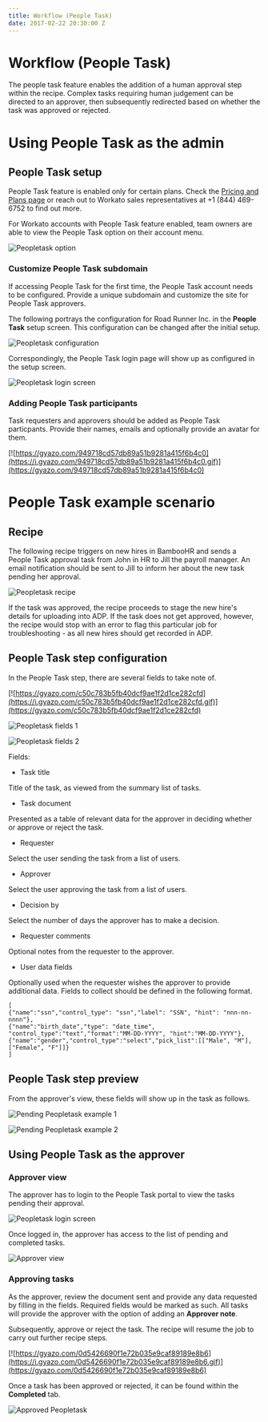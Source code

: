 ```yaml
---
title: Workflow (People Task)
date: 2017-02-22 20:30:00 Z
---
```


# Workflow (People Task)
The people task feature enables the addition of a human approval step within the recipe. Complex tasks requiring human judgement can be directed to an approver, then subsequently redirected based on whether the task was approved or rejected.

# Using People Task as the admin

## People Task setup
People Task feature is enabled only for certain plans. Check the [Pricing and Plans page](https://www.workato.com/pricing?audience=general) or reach out to Workato sales representatives at +1 (844) 469-6752 to find out more.

For Workato accounts with People Task feature enabled, team owners are able to view the People Task option on their account menu.

![Peopletask option](/_uploads/peopletask-docs/peopletask_option.png)

### Customize People Task subdomain

If accessing People Task for the first time, the People Task account needs to be configured. Provide a unique subdomain and customize the site for People Task approvers.

The following portrays the configuration for Road Runner Inc. in the **People Task** setup screen. This configuration can be changed after the initial setup.

![Peopletask configuration](/_uploads/peopletask-docs/peopletask_config.png)

Correspondingly, the People Task login page will show up as configured in the setup screen.

![Peopletask login screen](/_uploads/peopletask-docs/peopletask_login.png)

### Adding People Task participants
Task requesters and approvers should be added as People Task particpants. Provide their names, emails and optionally provide an avatar for them.

[![https://gyazo.com/949718cd57db89a51b9281a415f6b4c0](https://i.gyazo.com/949718cd57db89a51b9281a415f6b4c0.gif)](https://gyazo.com/949718cd57db89a51b9281a415f6b4c0)

# People Task example scenario

## Recipe
The following recipe triggers on new hires in BambooHR and sends a People Task approval task from John in HR to Jill the payroll manager. An email notification should be sent to Jill to inform her about the new task pending her approval.

![Peopletask recipe](/_uploads/peopletask-docs/peopletask_bamboo_recipe.png)

If the task was approved, the recipe proceeds to stage the new hire's details for uploading into ADP. If the task does not get approved, however, the recipe would stop with an error to flag this particular job for troubleshooting - as all new hires should get recorded in ADP.

## People Task step configuration
In the People Task step, there are several fields to take note of.

[![https://gyazo.com/c50c783b5fb40dcf9ae1f2d1ce282cfd](https://i.gyazo.com/c50c783b5fb40dcf9ae1f2d1ce282cfd.gif)](https://gyazo.com/c50c783b5fb40dcf9ae1f2d1ce282cfd)

![Peopletask fields 1](/_uploads/peopletask-docs/peopletask_fields1.png)

![Peopletask fields 2](/_uploads/peopletask-docs/peopletask_fields2.png)

Fields:
- Task title

Title of the task, as viewed from the summary list of tasks.

- Task document

Presented as a table of relevant data for the approver in deciding whether or approve or reject the task.

- Requester

Select the user sending the task from a list of users.

- Approver

Select the user approving the task from a list of users.

- Decision by

Select the number of days the approver has to make a decision.

- Requester comments

Optional notes from the requester to the approver.

- User data fields

Optionally used when the requester wishes the approver to provide additional data. Fields to collect should be defined in the following format.

```
[
{"name":"ssn","control_type": "ssn","label": "SSN", "hint": "nnn-nn-nnnn"},
{"name":"birth_date","type": "date_time", "control_type":"text","format":"MM-DD-YYYY", "hint":"MM-DD-YYYY"},
{"name":"gender","control_type":"select","pick_list":[["Male", "M"],["Female", "F"]]}
]
```

## People Task step preview
From the approver's view, these fields will show up in the task as follows.

![Pending Peopletask example 1](/_uploads/peopletask-docs/pending_peopletask_example1.png)

![Pending Peopletask example 2](/_uploads/peopletask-docs/pending_peopletask_example2.png)


## Using People Task as the approver

### Approver view
The approver has to login to the People Task portal to view the tasks pending their approval.

![Peopletask login screen](/_uploads/peopletask-docs/peopletask_login.png)

Once logged in, the approver has access to the list of pending and completed tasks.

![Approver view](/_uploads/peopletask-docs/approver_view.png)

### Approving tasks
As the approver, review the document sent and provide any data requested by filling in the fields. Required fields would be marked as such. All tasks will provide the approver with the option of adding an **Approver note**.

Subsequently, approve or reject the task. The recipe will resume the job to carry out further recipe steps.

[![https://gyazo.com/0d5426690f1e72b035e9caf89189e8b6](https://i.gyazo.com/0d5426690f1e72b035e9caf89189e8b6.gif)](https://gyazo.com/0d5426690f1e72b035e9caf89189e8b6)

Once a task has been approved or rejected, it can be found within the **Completed** tab.

![Approved Peopletask](/_uploads/peopletask-docs/approved_peopletask.png)